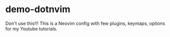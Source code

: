 # demo-dotnvim
Don't use this!!! This is a Neovim config with few plugins, keymaps, options for my Youtube tutorials.
